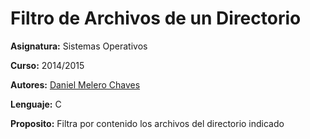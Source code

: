 # Filtro de Archivos de un Directorio

**Asignatura:** Sistemas Operativos

**Curso:** 2014/2015

**Autores:** [Daniel Melero Chaves](https://github.com/DanielMChaves)

**Lenguaje:** C

**Proposito:** Filtra por contenido los archivos del directorio indicado

